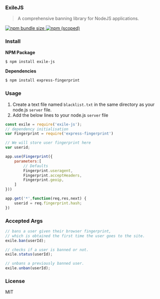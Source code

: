 ### ExileJS
> A comprehensive banning library for NodeJS applications.

[![npm bundle size](https://img.shields.io/bundlephobia/min/exile-js) ![npm (scoped)](https://img.shields.io/npm/v/exile-js)](https://www.npmjs.com/package/exile-js)


### Install
**NPM Package**
```bash
$ npm install exile-js
```

**Dependencies**
```bash
$ npm install express-fingerprint
```


### Usage
1. Create a text file named ``blacklist.txt`` in the same directory as your node.js ``server`` file.
2. Add the below lines to your node.js ``server`` file
```javascript
const exile = require('exile-js');
// dependency initialisation
var Fingerprint = require('express-fingerprint')

// We will store user fingerprint here
var userid;

app.use(Fingerprint({
	parameters:[
		// Defaults
		Fingerprint.useragent,
		Fingerprint.acceptHeaders,
		Fingerprint.geoip,
	]
}))

app.get('*',function(req,res,next) {
	userid = req.fingerprint.hash;
})
```


### Accepted Args
```javascript
// bans a user given their browser fingerprint,
// which is obtained the first time the user goes to the site.
exile.ban(userId);

// checks if a user is banned or not.
exile.status(userId);

// unbans a previously banned user.
exile.unban(userId);
```


### License
MIT
